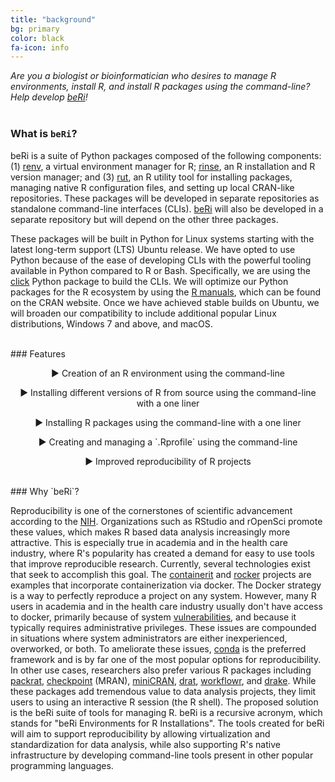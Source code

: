 ```yaml
---
title: "background"
bg: primary
color: black
fa-icon: info
---
```

_Are you a biologist or bioinformatician who desires to manage R environments, install R, and install R packages using the command-line? Help develop [beRi](https://github.com/datasnakes/beRi)!_
<br>
<br>
### What is `beRi`?

beRi is a suite of Python packages composed of the following components: (1) [renv](https://github.com/datasnakes/renv), a virtual environment manager for R; [rinse](https://github.com/datasnakes/rinse), an R installation and R version manager; and (3) [rut](https://github.com/datasnakes/rut), an R utility tool for installing packages, managing native R configuration files, and setting up local CRAN-like repositories. These packages will be developed in separate repositories as standalone command-line interfaces (CLIs). [beRi](https://github.com/datasnakes/beRi) will also be developed in a separate repository but will depend on the other three packages.

These packages will be built in Python for Linux systems starting with the latest long-term support (LTS) Ubuntu release. We have opted to use Python because of the ease of developing CLIs with the powerful tooling available in Python compared to R or Bash. Specifically, we are using the [click](https://palletsprojects.com/p/click/) Python package to build the CLIs. We will optimize our Python packages for the R ecosystem by using the [R manuals](https://cran.r-project.org/doc/manuals/), which can be found on the CRAN website. Once we have achieved stable builds on Ubuntu, we will broaden our compatibility to include additional popular Linux distributions, Windows 7 and above, and macOS.

<br>
### Features

<center>
<p><span>&#9654;</span> Creation of an R environment using the command-line</p>
<p><span>&#9654;</span> Installing different versions of R from source using the command-line with a one liner</p>
<p><span>&#9654;</span> Installing R packages using the command-line with a one liner</p>
<p><span>&#9654;</span> Creating and managing a `.Rprofile` using the command-line</p>
<p><span>&#9654;</span> Improved reproducibility of R projects</p>
</center>
<br>
### Why `beRi`?

Reproducibility is one of the cornerstones of scientific advancement according to the [NIH](https://www.nih.gov/research-training/rigor-reproducibility). Organizations such as RStudio and rOpenSci promote these values, which makes R based data analysis increasingly more attractive. This is especially true in academia and in the health care industry, where R's popularity has created a demand for easy to use tools that improve reproducible research. Currently, several technologies exist that seek to accomplish this goal. The [containerit](https://github.com/o2r-project/containerit) and [rocker](https://github.com/rocker-org/rocker) projects are examples that incorporate containerization via docker. The Docker strategy is a way to perfectly reproduce a project on any system. However, many R users in academia and in the health care industry usually don't have access to docker, primarily because of system [vulnerabilities](https://docs.docker.com/engine/security/security/#docker-daemon-attack-surface), and because it typically requires administrative privileges. These issues are compounded in situations where system administrators are either inexperienced, overworked, or both. To ameliorate these issues, [conda](https://docs.anaconda.com/anaconda/user-guide/tasks/use-r-language/) is the preferred framework and is by far one of the most popular options for reproducibility. In other use cases, researchers also prefer various R packages including [packrat](https://github.com/rstudio/packrat), [checkpoint](https://github.com/RevolutionAnalytics/checkpoint) (MRAN), [miniCRAN](https://github.com/andrie/miniCRAN), [drat](https://github.com/eddelbuettel/drat), [workflowr](https://github.com/jdblischak/workflowr), and [drake](https://github.com/ropensci/drake). While these packages add tremendous value to data analysis projects, they limit users to using an interactive R session (the R shell). The proposed solution is the beRi suite of tools for managing R. beRi is a recursive acronym, which stands for "beRi Environments for R Installations". The tools created for beRi will aim to support reproducibility by allowing virtualization and standardization for data analysis, while also supporting R's native infrastructure by developing command-line tools present in other popular programming languages.
